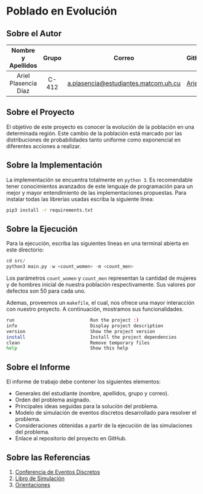 # Poblado en Evolución

## Sobre el Autor

| **Nombre y Apellidos** | Grupo |              **Correo**              |              **GitHub**               |
| :--------------------: | :---: | :----------------------------------: | :-----------------------------------: |
|  Ariel Plasencia Díaz  | C-412 | a.plasencia@estudiantes.matcom.uh.cu | [ArielXL](https://github.com/ArielXL) |

## Sobre el Proyecto

El objetivo de este proyecto es conocer la evolución de la población en una determinada región. Este cambio de la población está marcado por las distribuciones de probabilidades tanto uniforme como exponencial en diferentes acciones a realizar.

## Sobre la Implementación

La implementación se encuentra totalmente en `python 3`. Es recomendable tener conocimientos avanzados de este lenguaje de programación para un mejor y mayor entendimiento de las implementaciones propuestas. 
Para instalar todas las librerías usadas escriba la siguiente línea: 

```bash
pip3 install -r requirements.txt
```

## Sobre la Ejecución

Para la ejecución, escriba las siguientes líneas en una terminal abierta en este directorio:

```python
cd src/
python3 main.py -w <count_women> -m <count_men>
```

Los parámetros `count_women` y `count_men` representan la cantidad de mujeres y de hombres inicial de nuestra población respectivamente. Sus valores por defectos son $50$ para cada uno.

Ademas, proveemos un `makefile`, el cual, nos ofrece una mayor interacción con nuestro proyecto. A continuación, mostramos sus funcionalidades.

```bash
run                            Run the project :)
info                           Display project description
version                        Show the project version
install                        Install the project dependencies
clean                          Remove temporary files
help                           Show this help
```

## Sobre el Informe

El informe de trabajo debe contener los siguientes elementos:

* Generales del estudiante (nombre, apellidos, grupo y correo).
* Orden del problema asignado.
* Principales ideas seguidas para la solución del problema.
* Modelo de simulación de eventos discretos desarrollado para resolver el problema.
* Consideraciones obtenidas a partir de la ejecución de las simulaciones del problema.
* Enlace al repositorio del proyecto en GitHub.

## Sobre las Referencias

1. [Conferencia de Eventos Discretos](./doc/eventos-discretos.pdf)
2. [Libro de Simulación](./doc/temas-de-simulacion.pdf)
3. [Orientaciones](./doc/proyecto-eventos-discretos.pdf)

